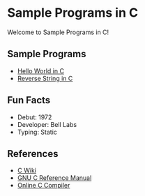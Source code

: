 # Sample Programs in C

Welcome to Sample Programs in C!

## Sample Programs

- [Hello World in C](https://therenegadecoder.com/code/hello-world-in-c/)
- [Reverse String in C](https://github.com/jrg94/sample-programs/issues/288)

## Fun Facts

- Debut: 1972
- Developer: Bell Labs
- Typing: Static

## References

- [C Wiki](https://en.wikipedia.org/wiki/C_(programming_language))
- [GNU C Reference Manual](https://www.gnu.org/software/gnu-c-manual/)
- [Online C Compiler](https://www.onlinegdb.com/online_c_compiler)
